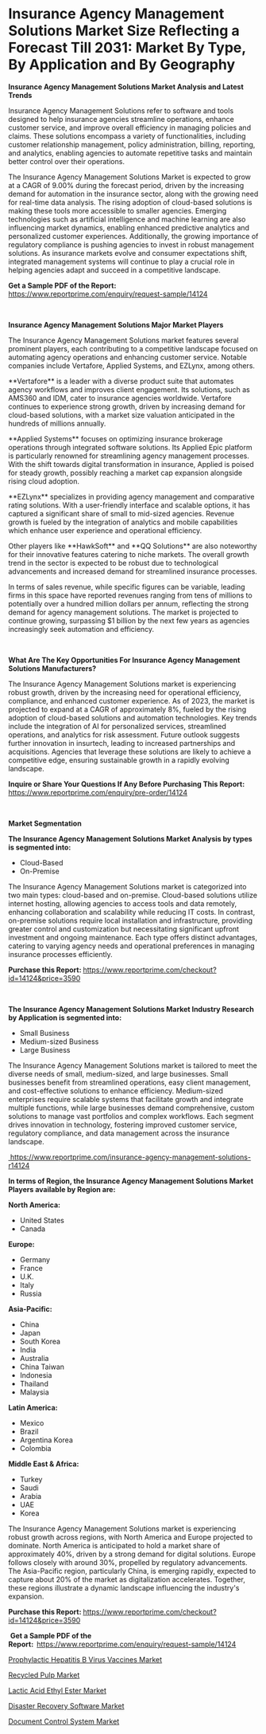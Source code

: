 <p><h1>Insurance Agency Management Solutions Market Size Reflecting a Forecast Till 2031: Market By Type, By Application and By Geography</h1></p><p><strong>Insurance Agency Management Solutions Market Analysis and Latest Trends</strong></p>
<p><p>Insurance Agency Management Solutions refer to software and tools designed to help insurance agencies streamline operations, enhance customer service, and improve overall efficiency in managing policies and claims. These solutions encompass a variety of functionalities, including customer relationship management, policy administration, billing, reporting, and analytics, enabling agencies to automate repetitive tasks and maintain better control over their operations.</p><p>The Insurance Agency Management Solutions Market is expected to grow at a CAGR of 9.00% during the forecast period, driven by the increasing demand for automation in the insurance sector, along with the growing need for real-time data analysis. The rising adoption of cloud-based solutions is making these tools more accessible to smaller agencies. Emerging technologies such as artificial intelligence and machine learning are also influencing market dynamics, enabling enhanced predictive analytics and personalized customer experiences. Additionally, the growing importance of regulatory compliance is pushing agencies to invest in robust management solutions. As insurance markets evolve and consumer expectations shift, integrated management systems will continue to play a crucial role in helping agencies adapt and succeed in a competitive landscape.</p></p>
<p><strong>Get a Sample PDF of the Report:&nbsp;</strong> <a href="https://www.reportprime.com/enquiry/request-sample/14124">https://www.reportprime.com/enquiry/request-sample/14124</a></p>
<p>&nbsp;</p>
<p><strong>Insurance Agency Management Solutions Major Market Players</strong></p>
<p><p>The Insurance Agency Management Solutions market features several prominent players, each contributing to a competitive landscape focused on automating agency operations and enhancing customer service. Notable companies include Vertafore, Applied Systems, and EZLynx, among others.</p><p>**Vertafore** is a leader with a diverse product suite that automates agency workflows and improves client engagement. Its solutions, such as AMS360 and IDM, cater to insurance agencies worldwide. Vertafore continues to experience strong growth, driven by increasing demand for cloud-based solutions, with a market size valuation anticipated in the hundreds of millions annually.</p><p>**Applied Systems** focuses on optimizing insurance brokerage operations through integrated software solutions. Its Applied Epic platform is particularly renowned for streamlining agency management processes. With the shift towards digital transformation in insurance, Applied is poised for steady growth, possibly reaching a market cap expansion alongside rising cloud adoption.</p><p>**EZLynx** specializes in providing agency management and comparative rating solutions. With a user-friendly interface and scalable options, it has captured a significant share of small to mid-sized agencies. Revenue growth is fueled by the integration of analytics and mobile capabilities which enhance user experience and operational efficiency.</p><p>Other players like **HawkSoft** and **QQ Solutions** are also noteworthy for their innovative features catering to niche markets. The overall growth trend in the sector is expected to be robust due to technological advancements and increased demand for streamlined insurance processes.</p><p>In terms of sales revenue, while specific figures can be variable, leading firms in this space have reported revenues ranging from tens of millions to potentially over a hundred million dollars per annum, reflecting the strong demand for agency management solutions. The market is projected to continue growing, surpassing $1 billion by the next few years as agencies increasingly seek automation and efficiency.</p></p>
<p>&nbsp;</p>
<p><strong>What Are The Key Opportunities For Insurance Agency Management Solutions Manufacturers?</strong></p>
<p><p>The Insurance Agency Management Solutions market is experiencing robust growth, driven by the increasing need for operational efficiency, compliance, and enhanced customer experience. As of 2023, the market is projected to expand at a CAGR of approximately 8%, fueled by the rising adoption of cloud-based solutions and automation technologies. Key trends include the integration of AI for personalized services, streamlined operations, and analytics for risk assessment. Future outlook suggests further innovation in insurtech, leading to increased partnerships and acquisitions. Agencies that leverage these solutions are likely to achieve a competitive edge, ensuring sustainable growth in a rapidly evolving landscape.</p></p>
<p><strong>Inquire or Share Your Questions If Any Before Purchasing This Report:</strong> <a href="https://www.reportprime.com/enquiry/pre-order/14124">https://www.reportprime.com/enquiry/pre-order/14124</a></p>
<p>&nbsp;</p>
<p><strong>Market Segmentation</strong></p>
<p><strong>The Insurance Agency Management Solutions Market Analysis by types is segmented into:</strong></p>
<p><ul><li>Cloud-Based</li><li>On-Premise</li></ul></p>
<p><p>The Insurance Agency Management Solutions market is categorized into two main types: cloud-based and on-premise. Cloud-based solutions utilize internet hosting, allowing agencies to access tools and data remotely, enhancing collaboration and scalability while reducing IT costs. In contrast, on-premise solutions require local installation and infrastructure, providing greater control and customization but necessitating significant upfront investment and ongoing maintenance. Each type offers distinct advantages, catering to varying agency needs and operational preferences in managing insurance processes efficiently.</p></p>
<p><strong>Purchase this Report:&nbsp;</strong><a href="https://www.reportprime.com/checkout?id=14124&price=3590">https://www.reportprime.com/checkout?id=14124&price=3590</a></p>
<p>&nbsp;</p>
<p><strong>The Insurance Agency Management Solutions Market Industry Research by Application is segmented into:</strong></p>
<p><ul><li>Small Business</li><li>Medium-sized Business</li><li>Large Business</li></ul></p>
<p><p>The Insurance Agency Management Solutions market is tailored to meet the diverse needs of small, medium-sized, and large businesses. Small businesses benefit from streamlined operations, easy client management, and cost-effective solutions to enhance efficiency. Medium-sized enterprises require scalable systems that facilitate growth and integrate multiple functions, while large businesses demand comprehensive, custom solutions to manage vast portfolios and complex workflows. Each segment drives innovation in technology, fostering improved customer service, regulatory compliance, and data management across the insurance landscape.</p></p>
<p><a href="https://www.reportprime.com/insurance-agency-management-solutions-r14124">&nbsp;https://www.reportprime.com/insurance-agency-management-solutions-r14124</a></p>
<p><strong>In terms of Region, the Insurance Agency Management Solutions Market Players available by Region are:</strong></p>
<p>
    <p> <strong> North America: </strong>
        <ul>
            <li>United States</li>
            <li>Canada</li>
        </ul>
        </p> 
    <p> <strong> Europe: </strong>
        <ul>
            <li>Germany</li>
            <li>France</li>
            <li>U.K.</li>
            <li>Italy</li>
            <li>Russia</li>
        </ul>
        </p> 
    <p> <strong> Asia-Pacific: </strong>
        <ul>
            <li>China</li>
            <li>Japan</li>
            <li>South Korea</li>
            <li>India</li>
            <li>Australia</li>
            <li>China Taiwan</li>
            <li>Indonesia</li>
            <li>Thailand</li>
            <li>Malaysia</li>
        </ul>
        </p> 
    <p> <strong> Latin America: </strong>
        <ul>
            <li>Mexico</li>
            <li>Brazil</li>
            <li>Argentina Korea</li>
            <li>Colombia</li>
        </ul>
        </p> 
    <p> <strong> Middle East & Africa: </strong>
        <ul>
            <li>Turkey</li>
            <li>Saudi</li>
            <li>Arabia</li>
            <li>UAE</li>
            <li>Korea</li>
        </ul>
    </p>
    </p>
<p><p>The Insurance Agency Management Solutions market is experiencing robust growth across regions, with North America and Europe projected to dominate. North America is anticipated to hold a market share of approximately 40%, driven by a strong demand for digital solutions. Europe follows closely with around 30%, propelled by regulatory advancements. The Asia-Pacific region, particularly China, is emerging rapidly, expected to capture about 20% of the market as digitalization accelerates. Together, these regions illustrate a dynamic landscape influencing the industry's expansion.</p></p>
<p><strong>Purchase this Report: </strong><a href="https://www.reportprime.com/checkout?id=14124&price=3590">https://www.reportprime.com/checkout?id=14124&price=3590</a></p>
<p>&nbsp;<strong>Get a Sample PDF of the Report:&nbsp;&nbsp;</strong><a href="https://www.reportprime.com/enquiry/request-sample/14124">https://www.reportprime.com/enquiry/request-sample/14124</a></p>
<p><strong></strong></p>
<p><p><a href="https://medium.com/@ashrafarfi4_21087/the-prophylactic-hepatitis-b-virus-vaccines-market-is-anticipated-to-experience-significant-1b509adf3feb">Prophylactic Hepatitis B Virus Vaccines Market</a></p><p><a href="https://www.linkedin.com/pulse/global-recycled-pulp-market-focus-product-type-mechanical-e3the?trackingId=%2FUCYEOVNQUeMd2oHSmnP%2BA%3D%3D">Recycled Pulp Market</a></p><p><a href="https://www.linkedin.com/pulse/lactic-acid-ethyl-ester-market-trends-focusing-insight-w8wae?trackingId=cFXQw7p3QkmtCkIQAtW5xQ%3D%3D">Lactic Acid Ethyl Ester Market</a></p><p><a href="https://github.com/fdr6gh/Market-Research-Report-List-1/blob/main/disaster-recovery-software-market.md">Disaster Recovery Software Market</a></p><p><a href="https://issuu.com/reportprime-2/docs/document-control-system-market-size_b0aeee0c2db3dc">Document Control System Market</a></p></p>